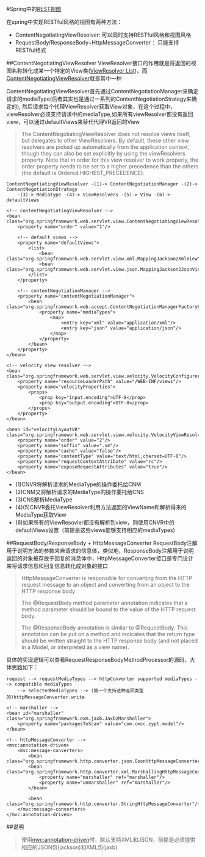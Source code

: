 #Spring中的[REST视图][0]

在spring中实现RESTful风格的视图有两种方法：     

* ContentNegotiatingViewResolver: 可以同时支持RESTful风格和视图风格
* RequestBody/ResponseBody+HttpMessageConverter： 只能支持RESTful格式

##ContentNegotiatingViewResolver
ViewResolver接口的作用就是将返回的视图名称转化成某一个特定的View类([ViewResolver List][1])，而[ContentNegotiatingViewResolver][2]就是其中一种

ContentNegotiatingViewResolver首先通过ContentNegotiationManager来确定请求的mediaType(后者其实也是通过一系列的ContentNegotiationStrategy来确定的), 然后请求每个代理ViewResolver获取View对象，在这个过程中，viewResolver必须支持请求中的mediaType,如果所有viewResolver都没有返回view，可以通过defaultViews来替代代理VR返回的View

> The ContentNegotiatingViewResolver does not resolve views itself, but delegates to other ViewResolvers. By default, these other view resolvers are picked up automatically from the application context, though they can also be set explicitly by using the viewResolvers property. Note that in order for this view resolver to work properly, the order property needs to be set to a higher precedence than the others (the default is Ordered.HIGHEST_PRECEDENCE).

	ContentNegotiatingViewResolver -(1)-> ContentNegotiationManager -(2)-> ContentNegotiationStrategy 
		-(3)-> MediaType -(4)-> ViewResolvers -(5)-> View -(6)-> defaultViews

	<!-- contentNegotiatingViewResolver -->
    <bean class="org.springframework.web.servlet.view.ContentNegotiatingViewResolver">
        <property name="order" value="1"/>

        <!-- default views -->
        <property name="defaultViews">
            <list>
                <bean class="org.springframework.web.servlet.view.xml.MappingJackson2XmlView"/>
                <bean class="org.springframework.web.servlet.view.json.MappingJackson2JsonView"/>
            </list>
        </property>

        <!-- contentNegotiationManager -->
        <property name="contentNegotiationManager">
            <bean class="org.springframework.web.accept.ContentNegotiationManagerFactoryBean">
                <property name="mediaTypes">
                    <map>
                        <entry key="xml" value="application/xml"/>
                        <entry key="json" value="application/json"/>
                    </map>
                </property>
            </bean>
        </property>
    </bean>

    <!-- velocity view resolver -->
    <bean class="org.springframework.web.servlet.view.velocity.VelocityConfigurer">
        <property name="resourceLoaderPath" value="/WEB-INF/views"/>
        <property name="velocityProperties">
            <props>
                <prop key="input.encoding">UTF-8</prop>
                <prop key="output.encoding">UTF-8</prop>
            </props>
        </property>
    </bean>

    <bean id="velocityLayoutVR" class="org.springframework.web.servlet.view.velocity.VelocityViewResolver">
        <property name="order" value="2"/>
        <property name="suffix" value=".vm"/>
        <property name="cache" value="false"/>
        <property name="contentType" value="text/html;charset=UTF-8"/>
        <property name="requestContextAttribute" value="rc"/>
        <property name="exposeRequestAttributes" value="true"/>
    </bean>

* (1)CNVR将解析请求的MediaType的操作委托给CNM
* (2)CNM又将解析请求的MediaType的操作委托给CNS
* (3)CNS解析MediaType
* (4)(5)CNVR委托ViewResolver利用方法返回的ViewName和解析得来的MediaType获取View
* (6)如果所有的ViewResovler都没有解析到view，则使用CNVR中的defaultViews设置（前提是这些views能够支持相应的mediaTypes)

##RequestBody/ResponseBody + HttpMessageConverter
RequestBody注解用于说明方法的参数来自请求的信息体，类似地，ResponseBody注解用于说明返回的对象被存放于回复的消息体中，HttpMessageConverter接口是专门设计来将请求信息和回复信息转化成对象的接口

> HttpMessageConverter is responsible for converting from the HTTP request message to an object and converting from an object to the HTTP response body
> 
> The @RequestBody method parameter annotation indicates that a method parameter should be bound to the value of the HTTP request body.
> 
> The @ResponseBody annotation is similar to @RequestBody. This annotation can be put on a method and indicates that the return type should be written straight to the HTTP response body (and not placed in a Model, or interpreted as a view name).

具体的实现逻辑可以查看RequestResponseBodyMethodProcessor的源码，大体思路如下：
	
	request --> requestMediaTypes --> httpConverter supported mediaTypes --> compatible mediaTypes 
		--> selectedMediaTypes --> (第一个支持这种返回类型的)httpMessageConverter.write

	<!-- marshaller -->
    <bean id="marshaller" class="org.springframework.oxm.jaxb.Jaxb2Marshaller">
        <property name="packagesToScan" value="com.cmcc.zypt.model"/>
    </bean>

    <!-- httpMessageConverter -->
    <mvc:annotation-driven>
        <mvc:message-converters>
            <bean class="org.springframework.http.converter.json.GsonHttpMessageConverter"/>
            <bean class="org.springframework.http.converter.xml.MarshallingHttpMessageConverter">
                <property name="marshaller" ref="marshaller"/>
                <property name="unmarshaller" ref="marshaller"/>
            </bean>

            <bean class="org.springframework.http.converter.StringHttpMessageConverter"/>
        </mvc:message-converters>
    </mvc:annotation-driven>

##说明
> 使用<mvc:annotation-driven>时，默认支持XML和JSON，前提是必须提供相应的JSON包(jackson)和XML包(jaxb)

[0]: https://dzone.com/articles/rest-spring
[1]: http://malliktalksjava.in/2013/07/14/list-of-view-resolvers-in-spring-mvc/
[2]: https://docs.spring.io/spring/docs/current/javadoc-api/org/springframework/web/servlet/view/ContentNegotiatingViewResolver.html